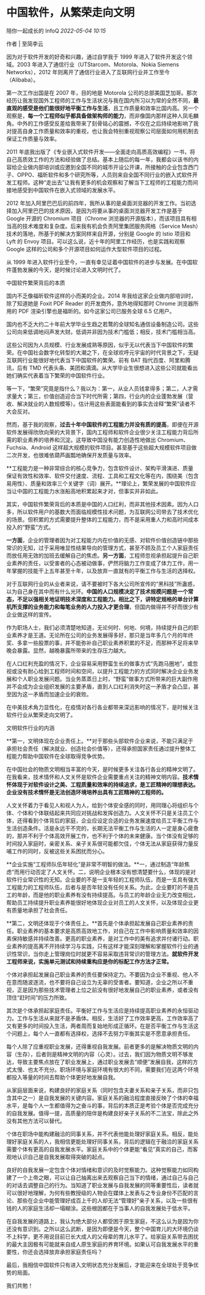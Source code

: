 # 中国软件，从繁荣走向文明

陪你一起成长的 InfoQ *2022-05-04 10:15*

作者 | 至简李云

因为对于软件开发的好奇和兴趣，通过自学我于 1999 年进入了软件开发这个领域。2003 年进入了通信行业（UTStarcom、Motorola、Nokia Siemens Networks），2012 年则离开了通信行业进入了互联网行业并工作至今（Alibaba）。

第一次工作出国是在 2007 年，目的地是 Motorola 公司的总部美国芝加哥。那次经历让我发现国外工程师的工作与生活状况与我在国内所习以为常的全然不同，**最直观的感受是他们能很好地平衡工作与生活**，且工作质量和效率比国内高。另一个观察是，**每一个工程师似乎都具备做架构师的能力**，而非像国内那样这种人凤毛麟角。中外的工作感受反差给我带来了刻骨铭心的震撼，不仅在之后持续地影响了我对提高自身工作质量和效率的重视，也让我会特别重视观察公司层面如何用机制去保证工作质量与效率。

2011 年底我出版了《专业嵌入式软件开发——全面走向高质高效编程》一书，将自己高质效工作的方法和经验做了总结。基本上随后的每一年，我都会以该书的内容给企业做内部培训或应邀到全国不同的城市开设公开课，所接触的企业包含西门子、OPPO、福昕软件和多个研究所等，人员则来自全国不同行业的嵌入式软件开发工程师。这种“走出去”让我有更多的机会观察和了解当下工程师的工程能力而间接地感受到中国软件在嵌入式领域的发展水平。

2012 年加入阿里巴巴后的前四年，我所从事的是桌面浏览器的开发工作。当初选择加入阿里巴巴的技术原因，是因为将要从事的桌面浏览器开发工作是基于 Google 开源的 Chromium 项目（Chrome 浏览器的开源版本），而该项目具有相当高的技术难度和复杂度。后来我有机会负责阿里集团服务网格（Service Mesh）技术的落地，所基于的解决方案同样来自开源，分别是 Google 的 Istio 项目和 Lyft 的 Envoy 项目。可以这么说，近十年的阿里工作经历，也是实践和观察 Google 这样的公司和多个开源项目如何运作大型软件项目的过程。

从 1999 年进入软件行业至今，一直有幸见证着中国软件的进步与发展。在中国软件蓬勃发展的今天，是时候讨论进入文明时代了。

中国软件繁荣背后的本质

国内不乏像福昕软件这样的小而美的企业。2014 年我给这家企业做内部培训时，除了知道她是 Foxit PDF Reader 的开发商外，意外地得知那时 Chrome 浏览器所用的 PDF 渲染引擎也是福昕的。如今这家公司已服务全球 6.5 亿用户。

国内也不乏大约二十年前大学毕业生趋之若鹜的全球知名通信设备制造公司。这些公司向来低调地闷声发大财。低调并非因为技术门槛低；相反，技术门槛相当高。

这些公司因为人员规模、行业发展成熟等原因，似乎无以代表当下中国软件的繁荣。在中国社会数字化转型的大潮之下，在全球欢呼元宇宙的时代背景之下，无疑互联网行业能很好地代表当下中国软件的繁荣。前有 BAT 指代百度、阿里和腾讯，后有 TMD 代表头条、美团和滴滴。从大学毕业生很想进入这些公司就能看出她们确实代表着当下繁荣的中国软件行业。

等一下，“繁荣”究竟是指什么？我以为：第一，从业人员钱拿得多；第二，人才需求量大；第三，价值创造迎合当下时代所需；第四，行业内的企业蓬勃发展（营收、解决就业的人数规模等）。估计用这些表面能看到的事实去诠释“繁荣”读者不大会反对。

然而，基于我的观察，**过去十年中国软件的工程能力并没有质的提高**，即便在开源软件发展得欣欣向荣的大背景下，国内工程师和软件企业很少关注工程能力背后所需的职业素养的培养和沉淀。这导致中国没有能力创造性地做出 Chromium、Fuchsia、Android 这样超大规模的软件项目。甚至基于这些超大规模软件项目做二次开发，也很难依葫芦画瓢地确保开发质量与效率。

**工程能力是一种非常综合的核心竞争力，包含软件设计、架构平滑演进、质量保证有效性和效率、软件交付速度、流程、工具和工程文化等在内，围绕美（包含易用性）、质量和效率三个关键字（词）展开。**理论上，繁荣发展的中国软件应当让中国的工程能力水涨船高地积累起来才对，但事实并非如此。

其实，中国软件繁荣背后的本质是中国的人口红利，而非其他技术因素。因为人口多，所以软件用户的基数大而面临规模性技术问题，为互联网公司带去了技术优化的场景。但积累的方式需要提升整体的工程能力，而不是采用重人力和高时间成本投入的“野蛮”方式。

**一方面**，企业的管理者因为对工程能力内在价值的无感、对软件价值创造链中那些常识的无知，过于采用唯显性结果导向的管理方式，甚至不顾及员工个人家庭责任而放任用无效的加班去缓解自己的焦虑。**另一方面**，工程师忽视承担起提升自己职业素养的责任，以受害者的心态被动做事，俨然将脑力工作变成了体力工作，用一年掌握的技能干上五年甚至十年，以及放弃一直就有的平衡工作与生活的选择权。

对于互联网行业的从业者来说，请不要被时下各大公司所宣传的“黑科技”所蛊惑，以为自己身在其中而有什么光环。**中国的人口规模决定了技术规模问题是一个常态，不足以强相关地证明技术深度和工程能力。相比之下，讲特定规格的单台计算机所支撑的业务能力和每笔业务的人力投入才更合理**，但国内做得并不好而很少有企业做这样的宣传。

作为职场人士，我们必须清楚地知道，无论何时、何地、何境，持续提升自己的职业素养才是王道。无论所在公司的业务发展得多好，那只是当年多几个月的年终奖、多拿一些股票的事，并不能弥补自己职业素养积累的不足，而那种不足将来早晚会暴露。显然，越晚暴露所带来的生存压力越大。

在人口红利充盈的情况下，企业容易采用野蛮生长的做事方式“先跑马圈地”，或忽视或没有耐心给到工程师时间和空间，以提升工程能力的方式同时解决企业业务发展和个人职业发展问题。当业务蒸蒸日上时，“野蛮”做事方式所带来的巨大副作用并不会成为企业组织发展的主要矛盾，直到人口红利消失时这一矛盾才会凸显，甚至因为这一矛盾而加速企业的衰败。

在中美技术角力显性化，在疫情对各行各业都带来深远影响的情况下，是时候关注软件行业从繁荣走向文明了。

文明软件行业的内涵

**第一，文明体现在企业责任上。**对于那些头部软件企业来说，不能只满足于承担社会责任（解决就业、创造社会价值等），还得承担国家责任通过提升整体工程能力帮助中国软件在全球取得竞争优势。

在中国社会的物质文明相当丰富的今天，是时候更多关注各行各业的精神文明了。在我看来，技术情怀和人文关怀是软件企业需要重点关注的精神文明内容。**技术情怀体现于对软件设计之美、工程质量和效率的持续追求，是工匠精神的理想表达。企业没有技术情怀是无法创造环境培养出具有工匠精神的工程师的。**

人文关怀着力于看见人和视人为人，给到个体安全感的同时，用同理心将组织与个体、个体和个体联结起来共同应对挑战和发挥创造力。人文关怀不只是关注员工个体，还得看到个体背后的家庭，企业应设定合适的业务发展速度给员工平衡工作与生活创造条件。活是永远干不完的，长期无法平衡工作与生活的人一定是身心疲惫的，那并不利于个体高效开展工作，也不利于个体的未来健康。当个体没有足够的时间投入家庭时，亲密关系、亲子关系很可能都欠佳，个体无法从家庭获得力量反哺工作的同时，反被这些关系困扰而分心。

**企业实施“工程师队伍年轻化”是非常不明智的做法。**一，通过制造“年龄焦虑”而用行动否定了人文关怀。二，说明企业根本没有想清楚要什么，体现的是对软件行业常识性的无知。企业要的不是一支年轻的工程师队伍，而是一支具有强大工程能力的工程师队伍，后者与是否年轻没有任何关系。为此，企业要盯的不是员工的年龄，而是他的职业素养有没有持续提高。与员工的年龄企业无力改变相比，帮助员工持续提升职业素养能很好地体现企业对员工的人文关怀，以及体现企业更有质量地承担了社会责任。

**第二，文明还体现于个体责任上。**首先是个体承担起发展自己职业素养的责任。职业素养的基本要求是高质高效地工作，对自己在工作中影响质量和效率的因素保持敏感并持续改善。更高的职业素养，是对工作中的美有追求并付诸行动。职业素养的提高离不开持续学习与实践，只有这样才能深刻理解和掌握软件行业的通识性常识，当你走上管理岗位时就更不容易采取违背常识的管理方法。**就软件开发工程师来说，实施单元测试和持续重构应是你的标配工作方法才正常。**

个体对承担起发展自己职业素养的责任要保持定力。不要因为企业不重视、他人不在意而随波逐流，也不要将自己设立为无辜的受害者。要知道，企业之所以不重视，正是因为那些技术管理者上位之前没有很好地发展自己的职业素养，或者没有顶住“赶时间”的压力所致。

其次是个体承担起家庭责任。平衡好工作与生活应是持续提高职业素养的永恒驱动力。工作与生活从来就不是矛盾体。相反，生活好了工作效率更高，工作效率高了又有更多的时间投入生活，两者周而复始地形成正循环。在是否平衡工作与生活这个问题上，每个人一直都有选择权，选择不去努力平衡其实是不愿意承担责任。

每个人除了应重视职业发展，还得重视自我发展。前者更多的是解决物质文明的内容（生存），后者则是精神文明的内容（心灵）。过去，我们因为物质文明不够发达，导致主要焦点放在了职业发展上，通过职业发展去“顺便”发展自我，这样的方式太慢、也太不充分。职场环境与家庭环境有很大的不同，需要我们在这两个环境都投入等量的时间去帮助个体更好地发展自我。

从家庭层面来说，构建良好的家庭关系（同时包含夫妻关系和亲子关系，而非只包含其中之一）是自我发展的关键内容。家庭关系的融洽程度直接反映了个体的幸福水平，是每个人一生都值得为之奋斗的事，背后的本质正是考验个体是否完成充分的自我发展。值得一提，高质量的陪伴是构建良好亲子关系的不二法宝，除此之外没有其他方法可以替代。

个体在职场中能构建融洽的同事关系，并不代表他能处理好家庭关系。相反，能处理好家庭关系的人，我相信更能处理好同事关系，背后的逻辑在于融洽的家庭关系需要个体有更高的自我发展水平。家庭关系中的个体更能“看见”真实的自己，而客观地认识自己是自我发展取得突破的起点。

良好的自我发展一定包含个体对情绪和意识的及时觉察能力。这种觉察能力如同构建了一个上帝之眼，可以让自己抽离出来去观察自己当下的情绪，通过自己与自己的对话去调整自己的行为。当知道了职业发展与自我发展的同等重要性后，读者就可以很好地理解，为何有些教授级的人物会在媒体上发表与之专业身份不匹配的言论、那些在企业中能管理好成百上千的人却无法“管理好”亲子关系，以及一些很有钱的人的家庭生活却一塌糊涂。这些根因都在于当事人的自我发展处于低水平。

在自我发展的道路上，我认为绝大部分人都受困于原生家庭，不这么认为是因为你还没有意识到。之所以这么武断，是因为即便是今天，整个中国育儿的大环境仍谈不上科学，更不用说目前已长大成人的父母辈的育儿水平了。给家庭关系带去困扰的最大主因极有可能就来自成人原生家庭的养育环境。如果认可自我发展水平的重要性，你还会选择放弃承担家庭责任吗？

最后，我相信中国软件只有进入文明状态充分发展后，才能迎来在全球处于竞争优势的局面。

我们共勉！





![图片](data:image/gif;base64,iVBORw0KGgoAAAANSUhEUgAAAAEAAAABCAYAAAAfFcSJAAAADUlEQVQImWNgYGBgAAAABQABh6FO1AAAAABJRU5ErkJggg==)

